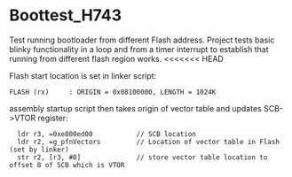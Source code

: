 # Boottest_H743
Test running bootloader from different Flash address. Project tests basic blinky functionality in a loop and from a timer interrupt to establish that running from different flash region works.
<<<<<<< HEAD

Flash start location is set in linker script:

```
FLASH (rx)     : ORIGIN = 0x08100000, LENGTH = 1024K
```

assembly startup script then takes origin of vector table and updates SCB->VTOR register:

```
  ldr r3, =0xe000ed00			// SCB location
  ldr r2, =g_pfnVectors			// Location of vector table in Flash (set by linker)
  str r2, [r3, #8]				// store vector table location to offset 8 of SCB which is VTOR
```
